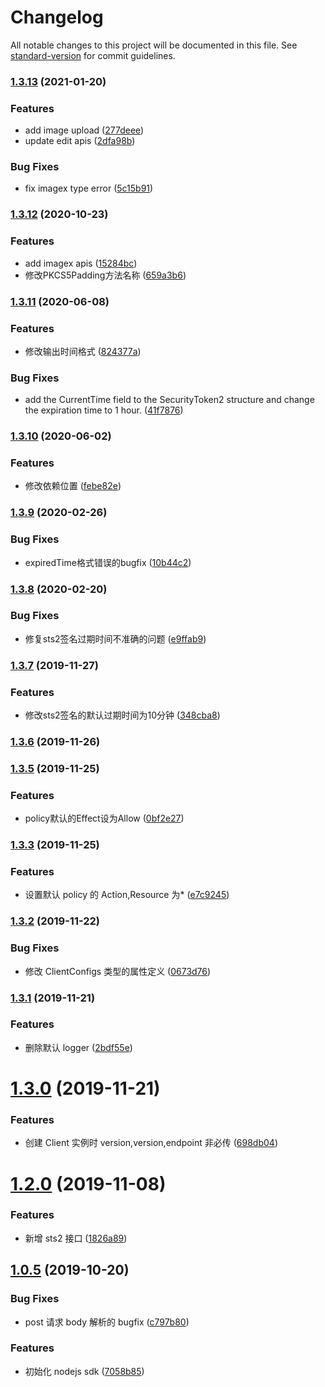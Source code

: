 # Changelog

All notable changes to this project will be documented in this file. See [standard-version](https://github.com/conventional-changelog/standard-version) for commit guidelines.

### [1.3.13](https://github.com/TTvcloud/vcloud-sdk-nodejs/compare/v1.3.12...v1.3.13) (2021-01-20)


### Features

* add image upload ([277deee](https://github.com/TTvcloud/vcloud-sdk-nodejs/commit/277deeebc1ee91acee84cf6c7a717412a406f6de))
* update edit apis ([2dfa98b](https://github.com/TTvcloud/vcloud-sdk-nodejs/commit/2dfa98b189ea589efae9c84d42e920fd2903d317))


### Bug Fixes

* fix imagex type error ([5c15b91](https://github.com/TTvcloud/vcloud-sdk-nodejs/commit/5c15b912f3db2db96e3a78b535455cdfc8266b31))

### [1.3.12](https://github.com/TTvcloud/vcloud-sdk-nodejs/compare/v1.3.11...v1.3.12) (2020-10-23)


### Features

* add imagex apis ([15284bc](https://github.com/TTvcloud/vcloud-sdk-nodejs/commit/15284bc4305ded6fde19a797485f56252f2c97e1))
* 修改PKCS5Padding方法名称 ([659a3b6](https://github.com/TTvcloud/vcloud-sdk-nodejs/commit/659a3b69d3c300ad90badd21c149f5d89a707792))

### [1.3.11](https://github.com/TTvcloud/vcloud-sdk-nodejs/compare/v1.3.10...v1.3.11) (2020-06-08)


### Features

* 修改输出时间格式 ([824377a](https://github.com/TTvcloud/vcloud-sdk-nodejs/commit/824377af2033099444929bdd879f5e09d3b59638))


### Bug Fixes

* add the CurrentTime field to the SecurityToken2 structure and change the expiration time to 1 hour. ([41f7876](https://github.com/TTvcloud/vcloud-sdk-nodejs/commit/41f7876966ddc4fd0299efdd082d5702994821e9))

### [1.3.10](https://github.com/TTvcloud/vcloud-sdk-nodejs/compare/v1.3.9...v1.3.10) (2020-06-02)


### Features

* 修改依赖位置 ([febe82e](https://github.com/TTvcloud/vcloud-sdk-nodejs/commit/febe82e32eaf9e0f5cd88865007e9512c9176de5))

### [1.3.9](https://github.com/TTvcloud/vcloud-sdk-nodejs/compare/v1.3.8...v1.3.9) (2020-02-26)


### Bug Fixes

* expiredTime格式错误的bugfix ([10b44c2](https://github.com/TTvcloud/vcloud-sdk-nodejs/commit/10b44c2a09365ea3021b61f7c30f7adbe97e3d82))

### [1.3.8](https://github.com/TTvcloud/vcloud-sdk-nodejs/compare/v1.3.7...v1.3.8) (2020-02-20)


### Bug Fixes

* 修复sts2签名过期时间不准确的问题 ([e9ffab9](https://github.com/TTvcloud/vcloud-sdk-nodejs/commit/e9ffab9a8d9c32d8bc51b9717ca68c7d6602f18e))

### [1.3.7](https://github.com/TTvcloud/vcloud-sdk-nodejs/compare/v1.3.6...v1.3.7) (2019-11-27)


### Features

* 修改sts2签名的默认过期时间为10分钟 ([348cba8](https://github.com/TTvcloud/vcloud-sdk-nodejs/commit/348cba872d1d38da1239218d71e02140cc75f1e5))

### [1.3.6](https://github.com/TTvcloud/vcloud-sdk-nodejs/compare/v1.3.5...v1.3.6) (2019-11-26)

### [1.3.5](https://github.com/TTvcloud/vcloud-sdk-nodejs/compare/v1.3.4...v1.3.5) (2019-11-25)


### Features

* policy默认的Effect设为Allow ([0bf2e27](https://github.com/TTvcloud/vcloud-sdk-nodejs/commit/0bf2e27e6720782e9f4c888cfd66932c36a834e6))

### [1.3.3](https://github.com/TTvcloud/vcloud-sdk-nodejs/compare/v1.3.2...v1.3.3) (2019-11-25)

### Features

- 设置默认 policy 的 Action,Resource 为\* ([e7c9245](https://github.com/TTvcloud/vcloud-sdk-nodejs/commit/e7c9245a68c0490f4f7fab182496b7dcaa5bff23))

### [1.3.2](https://github.com/TTvcloud/vcloud-sdk-nodejs/compare/v1.3.1...v1.3.2) (2019-11-22)

### Bug Fixes

- 修改 ClientConfigs 类型的属性定义 ([0673d76](https://github.com/TTvcloud/vcloud-sdk-nodejs/commit/0673d76dd831cc7cc77786e5ffd637181d454938))

### [1.3.1](https://github.com/TTvcloud/vcloud-sdk-nodejs/compare/v1.3.0...v1.3.1) (2019-11-21)

### Features

- 删除默认 logger ([2bdf55e](https://github.com/TTvcloud/vcloud-sdk-nodejs/commit/2bdf55e8198c2c773c2e3bc2f15d3bba8e4c0f30))

# [1.3.0](https://github.com/TTvcloud/vcloud-sdk-nodejs/compare/v1.2.3...v1.3.0) (2019-11-21)

### Features

- 创建 Client 实例时 version,version,endpoint 非必传 ([698db04](https://github.com/TTvcloud/vcloud-sdk-nodejs/commit/698db045041774d89e3f41cf3f6a0e5dde723cd6))

# [1.2.0](https://github.com/TTvcloud/vcloud-sdk-nodejs/compare/v1.1.0...v1.2.0) (2019-11-08)

### Features

- 新增 sts2 接口 ([1826a89](https://github.com/TTvcloud/vcloud-sdk-nodejs/commit/1826a8996145cf2b77d66f0e41be0d4ab306060c))

## [1.0.5](https://github.com/TTvcloud/vcloud-sdk-nodejs/compare/7058b859a201c0f3a05a1680a671d584f1578878...v1.0.5) (2019-10-20)

### Bug Fixes

- post 请求 body 解析的 bugfix ([c797b80](https://github.com/TTvcloud/vcloud-sdk-nodejs/commit/c797b807f8fe8cfd6e10c96c3c74bb2833664564))

### Features

- 初始化 nodejs sdk ([7058b85](https://github.com/TTvcloud/vcloud-sdk-nodejs/commit/7058b859a201c0f3a05a1680a671d584f1578878))
